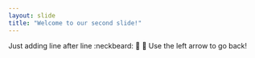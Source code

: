 ```yaml
---
layout: slide
title: "Welcome to our second slide!"
---
```

Just adding line after line :neckbeard: :call_me_hand: :turtle:
Use the left arrow to go back!
